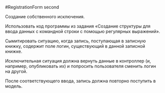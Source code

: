 #RegistrationForm second

Создание собственного исключения.

Использовать код программы из задания «Создание структуры для ввода данных с командной строки с помощью регулярных выражений».

Сымитировать ситуацию, когда запись, поступающая в записную книжку, содержит поле логин,  существующий в данной записной книжке.

Исключительная ситуация должна вернуть данные в контроллер (и, например, опубликовать их) и попросить пользователя сменить логин на другой.

После соответствующего ввода, запись должна повторно поступить в модель. 
